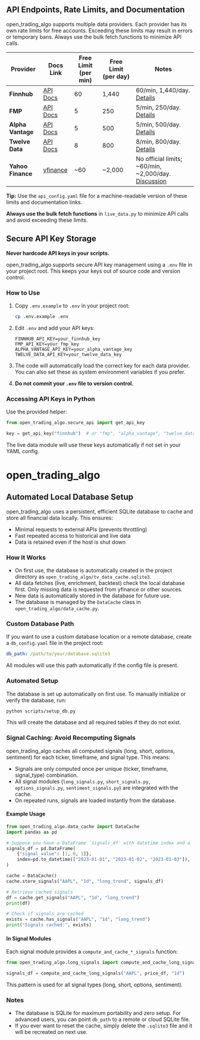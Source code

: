 ## API Endpoints, Rate Limits, and Documentation

open_trading_algo supports multiple data providers. Each provider has its own rate limits for free accounts. Exceeding these limits may result in errors or temporary bans. Always use the bulk fetch functions to minimize API calls.

| Provider         | Docs Link                                                        | Free Limit (per min) | Free Limit (per day) | Notes |
|------------------|------------------------------------------------------------------|----------------------|----------------------|-------|
| **Finnhub**      | [API Docs](https://finnhub.io/docs/api#quote)                    | 60                   | 1,440                | 60/min, 1,440/day. [Details](https://finnhub.io/docs/api/rate-limit) |
| **FMP**          | [API Docs](https://site.financialmodelingprep.com/developer/docs/)| 5                    | 250                  | 5/min, 250/day. [Details](https://site.financialmodelingprep.com/developer/docs/#Rate-Limits) |
| **Alpha Vantage**| [API Docs](https://www.alphavantage.co/documentation/)           | 5                    | 500                  | 5/min, 500/day. [Details](https://www.alphavantage.co/premium/) |
| **Twelve Data**  | [API Docs](https://twelvedata.com/docs#quote)                    | 8                    | 800                  | 8/min, 800/day. [Details](https://twelvedata.com/pricing) |
| **Yahoo Finance**| [yfinance](https://github.com/ranaroussi/yfinance)               | ~60                  | ~2,000               | No official limits; ~60/min, ~2,000/day. [Discussion](https://github.com/ranaroussi/yfinance/issues/430) |

**Tip:** Use the `api_config.yaml` file for a machine-readable version of these limits and documentation links.

**Always use the bulk fetch functions** in `live_data.py` to minimize API calls and avoid exceeding these limits.

## Secure API Key Storage

**Never hardcode API keys in your scripts.**

open_trading_algo supports secure API key management using a `.env` file in your project root. This keeps your keys out of source code and version control.

### How to Use

1. Copy `.env.example` to `.env` in your project root:

	```bash
	cp .env.example .env
	```

2. Edit `.env` and add your API keys:

	```env
	FINNHUB_API_KEY=your_finnhub_key
	FMP_API_KEY=your_fmp_key
	ALPHA_VANTAGE_API_KEY=your_alpha_vantage_key
	TWELVE_DATA_API_KEY=your_twelve_data_key
	```

3. The code will automatically load the correct key for each data provider. You can also set these as system environment variables if you prefer.

4. **Do not commit your `.env` file to version control.**

### Accessing API Keys in Python

Use the provided helper:

```python
from open_trading_algo.secure_api import get_api_key

key = get_api_key("finnhub")  # or "fmp", "alpha_vantage", "twelve_data"
```

The live data module will use these keys automatically if not set in your YAML config.


# open_trading_algo

## Automated Local Database Setup

open_trading_algo uses a persistent, efficient SQLite database to cache and store all financial data locally. This ensures:
- Minimal requests to external APIs (prevents throttling)
- Fast repeated access to historical and live data
- Data is retained even if the host is shut down

### How It Works

* On first use, the database is automatically created in the project directory as `open_trading_algo/tv_data_cache.sqlite3`.
* All data fetches (live, enrichment, backtest) check the local database first. Only missing data is requested from yfinance or other sources.
* New data is automatically stored in the database for future use.
* The database is managed by the `DataCache` class in `open_trading_algo/data_cache.py`.

### Custom Database Path

If you want to use a custom database location or a remote database, create a `db_config.yaml` file in the project root:

```yaml
db_path: /path/to/your/database.sqlite3
```

All modules will use this path automatically if the config file is present.

### Automated Setup

The database is set up automatically on first use. To manually initialize or verify the database, run:

```bash
python scripts/setup_db.py
```

This will create the database and all required tables if they do not exist.


### Signal Caching: Avoid Recomputing Signals

open_trading_algo caches all computed signals (long, short, options, sentiment) for each ticker, timeframe, and signal type. This means:
- Signals are only computed once per unique (ticker, timeframe, signal_type) combination.
- All signal modules (`long_signals.py`, `short_signals.py`, `options_signals.py`, `sentiment_signals.py`) are integrated with the cache.
- On repeated runs, signals are loaded instantly from the database.

#### Example Usage

```python
from open_trading_algo.data_cache import DataCache
import pandas as pd

# Suppose you have a DataFrame `signals_df` with datetime index and a 'signal_value' column
signals_df = pd.DataFrame(
    {"signal_value": [1, 0, 1]},
    index=pd.to_datetime(["2023-01-01", "2023-01-02", "2023-01-03"]),
)

cache = DataCache()
cache.store_signals("AAPL", "1d", "long_trend", signals_df)

# Retrieve cached signals
df = cache.get_signals("AAPL", "1d", "long_trend")
print(df)

# Check if signals are cached
exists = cache.has_signals("AAPL", "1d", "long_trend")
print("Signals cached:", exists)
```

#### In Signal Modules

Each signal module provides a `compute_and_cache_*_signals` function:

```python
from open_trading_algo.long_signals import compute_and_cache_long_signals

signals_df = compute_and_cache_long_signals("AAPL", price_df, "1d")
```

This pattern is used for all signal types (long, short, options, sentiment).

### Notes

- The database is SQLite for maximum portability and zero setup. For advanced users, you can point `db_path` to a remote or cloud SQLite file.
- If you ever want to reset the cache, simply delete the `.sqlite3` file and it will be recreated on next use.
